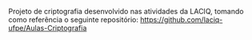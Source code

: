 Projeto de criptografia desenvolvido nas atividades da LACIQ, tomando como referência o seguinte repositório: https://github.com/laciq-ufpe/Aulas-Criptografia
